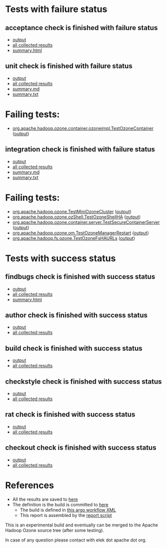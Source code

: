 # Tests with failure status

## acceptance check is finished with failure status

   * [output](https://raw.githubusercontent.com/elek/ozone-ci/master/pr/pr-hdds-2149-5vv2b/acceptance/output.log)
   * [all collected results](https://github.com/elek/ozone-ci/tree/master/pr/pr-hdds-2149-5vv2b/acceptance)
   * [summary.html](https://elek.github.io/ozone-ci/pr/pr-hdds-2149-5vv2b/acceptance/summary.html)


## unit check is finished with failure status

   * [output](https://raw.githubusercontent.com/elek/ozone-ci/master/pr/pr-hdds-2149-5vv2b/unit/output.log)
   * [all collected results](https://github.com/elek/ozone-ci/tree/master/pr/pr-hdds-2149-5vv2b/unit)
   * [summary.md](https://github.com/elek/ozone-ci/tree/master/pr/pr-hdds-2149-5vv2b/unit/summary.md)
   * [summary.txt](https://github.com/elek/ozone-ci/tree/master/pr/pr-hdds-2149-5vv2b/unit/summary.txt)

# Failing tests: 

 * [org.apache.hadoop.ozone.container.ozoneimpl.TestOzoneContainer](/tmp/log/pr/pr-hdds-2149-5vv2b/unit/workdir/hadoop-hdds/container-service/org.apache.hadoop.ozone.container.ozoneimpl.TestOzoneContainer.txt) ([output](/tmp/log/pr/pr-hdds-2149-5vv2b/unit/workdir/hadoop-hdds/container-service/org.apache.hadoop.ozone.container.ozoneimpl.TestOzoneContainer-output.txt/))

## integration check is finished with failure status

   * [output](https://raw.githubusercontent.com/elek/ozone-ci/master/pr/pr-hdds-2149-5vv2b/integration/output.log)
   * [all collected results](https://github.com/elek/ozone-ci/tree/master/pr/pr-hdds-2149-5vv2b/integration)
   * [summary.md](https://github.com/elek/ozone-ci/tree/master/pr/pr-hdds-2149-5vv2b/integration/summary.md)
   * [summary.txt](https://github.com/elek/ozone-ci/tree/master/pr/pr-hdds-2149-5vv2b/integration/summary.txt)

# Failing tests: 

 * [org.apache.hadoop.ozone.TestMiniOzoneCluster](/tmp/log/pr/pr-hdds-2149-5vv2b/integration/workdir/hadoop-ozone/integration-test/org.apache.hadoop.ozone.TestMiniOzoneCluster.txt) ([output](/tmp/log/pr/pr-hdds-2149-5vv2b/integration/workdir/hadoop-ozone/integration-test/org.apache.hadoop.ozone.TestMiniOzoneCluster-output.txt/))
 * [org.apache.hadoop.ozone.ozShell.TestOzoneShellHA](/tmp/log/pr/pr-hdds-2149-5vv2b/integration/workdir/hadoop-ozone/integration-test/org.apache.hadoop.ozone.ozShell.TestOzoneShellHA.txt) ([output](/tmp/log/pr/pr-hdds-2149-5vv2b/integration/workdir/hadoop-ozone/integration-test/org.apache.hadoop.ozone.ozShell.TestOzoneShellHA-output.txt/))
 * [org.apache.hadoop.ozone.container.server.TestSecureContainerServer](/tmp/log/pr/pr-hdds-2149-5vv2b/integration/workdir/hadoop-ozone/integration-test/org.apache.hadoop.ozone.container.server.TestSecureContainerServer.txt) ([output](/tmp/log/pr/pr-hdds-2149-5vv2b/integration/workdir/hadoop-ozone/integration-test/org.apache.hadoop.ozone.container.server.TestSecureContainerServer-output.txt/))
 * [org.apache.hadoop.ozone.om.TestOzoneManagerRestart](/tmp/log/pr/pr-hdds-2149-5vv2b/integration/workdir/hadoop-ozone/integration-test/org.apache.hadoop.ozone.om.TestOzoneManagerRestart.txt) ([output](/tmp/log/pr/pr-hdds-2149-5vv2b/integration/workdir/hadoop-ozone/integration-test/org.apache.hadoop.ozone.om.TestOzoneManagerRestart-output.txt/))
 * [org.apache.hadoop.fs.ozone.TestOzoneFsHAURLs](/tmp/log/pr/pr-hdds-2149-5vv2b/integration/workdir/hadoop-ozone/ozonefs/org.apache.hadoop.fs.ozone.TestOzoneFsHAURLs.txt) ([output](/tmp/log/pr/pr-hdds-2149-5vv2b/integration/workdir/hadoop-ozone/ozonefs/org.apache.hadoop.fs.ozone.TestOzoneFsHAURLs-output.txt/))


# Tests with success status

## findbugs check is finished with success status

   * [output](https://raw.githubusercontent.com/elek/ozone-ci/master/pr/pr-hdds-2149-5vv2b/findbugs/output.log)
   * [all collected results](https://github.com/elek/ozone-ci/tree/master/pr/pr-hdds-2149-5vv2b/findbugs)
   * [summary.html](https://elek.github.io/ozone-ci/pr/pr-hdds-2149-5vv2b/findbugs/summary.html)


## author check is finished with success status

   * [output](https://raw.githubusercontent.com/elek/ozone-ci/master/pr/pr-hdds-2149-5vv2b/author/output.log)
   * [all collected results](https://github.com/elek/ozone-ci/tree/master/pr/pr-hdds-2149-5vv2b/author)


## build check is finished with success status

   * [output](https://raw.githubusercontent.com/elek/ozone-ci/master/pr/pr-hdds-2149-5vv2b/build/output.log)
   * [all collected results](https://github.com/elek/ozone-ci/tree/master/pr/pr-hdds-2149-5vv2b/build)


## checkstyle check is finished with success status

   * [output](https://raw.githubusercontent.com/elek/ozone-ci/master/pr/pr-hdds-2149-5vv2b/checkstyle/output.log)
   * [all collected results](https://github.com/elek/ozone-ci/tree/master/pr/pr-hdds-2149-5vv2b/checkstyle)


## rat check is finished with success status

   * [output](https://raw.githubusercontent.com/elek/ozone-ci/master/pr/pr-hdds-2149-5vv2b/rat/output.log)
   * [all collected results](https://github.com/elek/ozone-ci/tree/master/pr/pr-hdds-2149-5vv2b/rat)


## checkout check is finished with success status

   * [output](https://raw.githubusercontent.com/elek/ozone-ci/master/pr/pr-hdds-2149-5vv2b/checkout/output.log)
   * [all collected results](https://github.com/elek/ozone-ci/tree/master/pr/pr-hdds-2149-5vv2b/checkout)




# References

 * All the results are saved to [here](https://github.com/elek/ozone-ci/tree/master/pr/pr-hdds-2149-5vv2b/)
 * The definition is the build is committed to [here](https://github.com/elek/argo-ozone)
    * The build is defined in [this argo workflow XML](https://github.com/elek/argo-ozone/blob/master/ozone-build.yaml)
    * This report is assembled by the [report script](https://github.com/elek/argo-ozone/blob/master/scripts/report.sh)

This is an experimental build and eventually can be merged to the Apache Hadoop Ozone source tree (after some testing).

In case of any question please contact with elek dot apache dot org.
